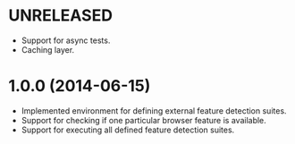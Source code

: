 # UNRELEASED

  * Support for async tests.
  * Caching layer.

# 1.0.0 (2014-06-15)

  * Implemented environment for defining external feature detection suites.
  * Support for checking if one particular browser feature is available.
  * Support for executing all defined feature detection suites.